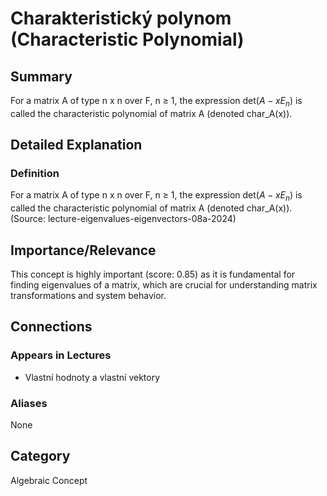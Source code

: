 # Charakteristický polynom (Characteristic Polynomial)

## Summary
For a matrix A of type n x n over F, n ≥ 1, the expression det($A - xE_n$) is called the characteristic polynomial of matrix A (denoted char_A(x)).

## Detailed Explanation
### Definition
For a matrix A of type n x n over F, n ≥ 1, the expression det($A - xE_n$) is called the characteristic polynomial of matrix A (denoted char_A(x)). (Source: lecture-eigenvalues-eigenvectors-08a-2024)

## Importance/Relevance
This concept is highly important (score: 0.85) as it is fundamental for finding eigenvalues of a matrix, which are crucial for understanding matrix transformations and system behavior.

## Connections
### Appears in Lectures
*   Vlastní hodnoty a vlastní vektory

### Aliases
None

## Category
Algebraic Concept